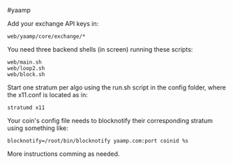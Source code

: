 #yaamp

Add your exchange API keys in:

	web/yaamp/core/exchange/*

You need three backend shells (in screen) running these scripts:

	web/main.sh
	web/loop2.sh
	web/block.sh
	
Start one stratum per algo using the run.sh script in the config folder, where the x11.conf is located as in:

	stratumd x11

Your coin's config file needs to blocknotify their corresponding stratum using something like:

	blocknotify=/root/bin/blocknotify yaamp.com:port coinid %s


More instructions comming as needed.


